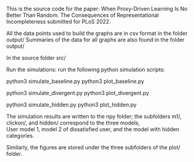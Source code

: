 This is the source code for the paper: When Proxy-Driven Learning Is No Better Than Random:
The Consequences of Representational Incompleteness
submitted for PLoS 2022.

All the data points used to build the graphs are in csv format in the folder output/
Summaries of the data for all graphs are also found in the folder output/ 

In the source folder src/

Run the simulations: run the following python simulation scripts:

python3 simulate_baseline.py
python3 plot_baseline.py

python3 simulate_divergent.py
python3 plot_divergent.py

python3 simulate_hidden.py
python3 plot_hidden.py


The simulation results are written to the npy folder; 
the subfolders m1/, clickon/, and hidden/ correspond to the three models,  
User model 1, model 2 of dissatisfied user, and the model with hidden categories.

Similarly, the figures are stored under the three subfolders of the plot/ folder.
